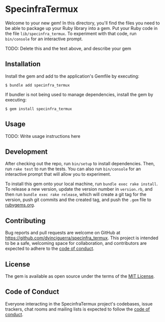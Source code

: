 # SpecinfraTermux

Welcome to your new gem! In this directory, you'll find the files you need to be able to package up your Ruby library into a gem. Put your Ruby code in the file `lib/specinfra_termux`. To experiment with that code, run `bin/console` for an interactive prompt.

TODO: Delete this and the text above, and describe your gem

## Installation

Install the gem and add to the application's Gemfile by executing:

    $ bundle add specinfra_termux

If bundler is not being used to manage dependencies, install the gem by executing:

    $ gem install specinfra_termux

## Usage

TODO: Write usage instructions here

## Development

After checking out the repo, run `bin/setup` to install dependencies. Then, run `rake test` to run the tests. You can also run `bin/console` for an interactive prompt that will allow you to experiment.

To install this gem onto your local machine, run `bundle exec rake install`. To release a new version, update the version number in `version.rb`, and then run `bundle exec rake release`, which will create a git tag for the version, push git commits and the created tag, and push the `.gem` file to [rubygems.org](https://rubygems.org).

## Contributing

Bug reports and pull requests are welcome on GitHub at https://github.com/dvinciguerra/specinfra_termux. This project is intended to be a safe, welcoming space for collaboration, and contributors are expected to adhere to the [code of conduct](https://github.com/dvinciguerra/specinfra_termux/blob/main/CODE_OF_CONDUCT.md).

## License

The gem is available as open source under the terms of the [MIT License](https://opensource.org/licenses/MIT).

## Code of Conduct

Everyone interacting in the SpecinfraTermux project's codebases, issue trackers, chat rooms and mailing lists is expected to follow the [code of conduct](https://github.com/dvinciguerra/specinfra_termux/blob/main/CODE_OF_CONDUCT.md).
